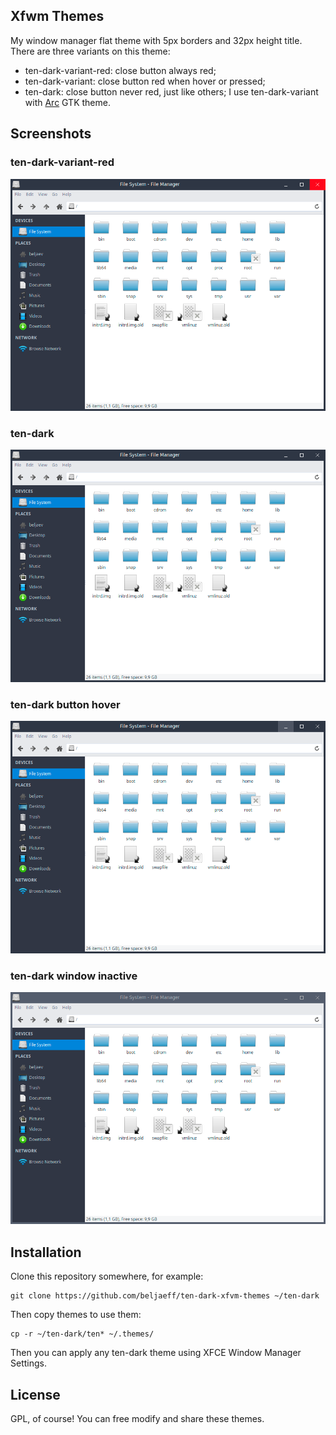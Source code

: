 ## Xfwm Themes
My window manager flat theme with 5px borders and 32px height title.
There are three variants on this theme:
 - ten-dark-variant-red: close button always red;
 - ten-dark-variant: close button red when hover or pressed;
 - ten-dark: close button never red, just like others;
 I use ten-dark-variant with [Arc](https://github.com/NicoHood/arc-theme) GTK theme.

## Screenshots

### ten-dark-variant-red
![ten-dark-variant-red](https://raw.githubusercontent.com/beljaeff/ten-dark-xfvm-themes/master/screenshots/ten-dark-variant-red.png) <br />

### ten-dark
![ten-dark](https://raw.githubusercontent.com/beljaeff/ten-dark-xfvm-themes/master/screenshots/ten-dark.png) <br />

### ten-dark button hover
![ten-dark button hover](https://raw.githubusercontent.com/beljaeff/ten-dark-xfvm-themes/master/screenshots/ten-dark-button-hover.png) <br />

### ten-dark window inactive
![ten-dark window inactive](https://raw.githubusercontent.com/beljaeff/ten-dark-xfvm-themes/master/screenshots/ten-dark-window-inactive.png) <br />

## Installation
Clone this repository somewhere, for example:
```
git clone https://github.com/beljaeff/ten-dark-xfvm-themes ~/ten-dark
```
Then copy themes to use them:
```
cp -r ~/ten-dark/ten* ~/.themes/
```
Then you can apply any ten-dark theme using XFCE Window Manager Settings.

## License
GPL, of course! You can free modify and share these themes.
